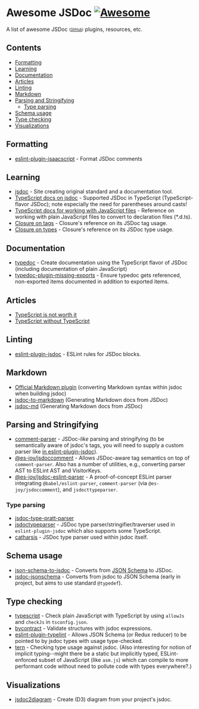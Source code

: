# Awesome JSDoc [![Awesome](https://awesome.re/badge.svg)](https://awesome.re)

A list of awesome JSDoc <sub><sup>([GitHub](https://github.com/jsdoc/jsdoc))</sup></sub> plugins, resources, etc.

## Contents

- [Formatting](#formatting)
- [Learning](#learning)
- [Documentation](#documentation)
- [Articles](#articles)
- [Linting](#linting)
- [Markdown](#markdown)
- [Parsing and Stringifying](#parsing-and-stringifying)
  - [Type parsing](#type-parsing)
- [Schema usage](#schema-usage)
- [Type checking](#type-checking)
- [Visualizations](#visualizations)

## Formatting

- [eslint-plugin-isaacscript](https://github.com/IsaacScript/isaacscript/blob/main/packages/eslint-plugin-isaacscript/docs/rules/format-jsdoc-comments.md) - Format JSDoc comments

## Learning

- [jsdoc](https://jsdoc.app/) - Site creating original standard and a documentation tool.
- [TypeScript docs on jsdoc](https://www.typescriptlang.org/docs/handbook/jsdoc-supported-types.html) - Supported JSDoc in TypeScript (TypeScript-flavor JSDoc); note especially the need for parentheses around casts!
- [TypeScript docs for working with JavaScript files](https://www.typescriptlang.org/docs/handbook/declaration-files/dts-from-js.html) - Reference on working with plain JavaScript files to convert to declaration files (*.d.ts).
- [Closure on tags](https://github.com/google/closure-compiler/wiki/Annotating-JavaScript-for-the-Closure-Compiler#define-type-description) - Closure's reference on its JSDoc tag usage.
- [Closure on types](https://github.com/google/closure-compiler/wiki/Annotating-Types) - Closure's reference on its JSDoc type usage.

## Documentation

- [typedoc](https://typedoc.org/) - Create documentation using the TypeScript flavor of JSDoc (including documentation of plain JavaScript)
- [typedoc-plugin-missing-exports](https://github.com/Gerrit0/typedoc-plugin-missing-exports) - Ensure typedoc gets referenced, non-exported items documented in addition to exported items.

## Articles

- [TypeScript is not worth it](https://devclass.com/2023/05/11/typescript-is-not-worth-it-for-developing-libraries-says-svelte-author-as-team-switches-to-javascript-and-jsdoc/)
- [TypeScript without TypeScript](https://fettblog.eu/typescript-jsdoc-superpowers/)

## Linting

- [eslint-plugin-jsdoc](https://github.com/gajus/eslint-plugin-jsdoc) - ESLint rules for JSDoc blocks.

## Markdown

- [Official Markdown plugin](https://jsdoc.app/plugins-markdown.html) (converting Markdown syntax within jsdoc when building jsdoc)
- [jsdoc-to-markdown](https://github.com/jsdoc2md/jsdoc-to-markdown) (Generating Markdown docs from JSDoc)
- [jsdoc-md](https://github.com/jaydenseric/jsdoc-md) (Generating Markdown docs from JSDoc)

## Parsing and Stringifying

- [comment-parser](https://github.com/syavorsky/comment-parser) - JSDoc-*like*
  parsing and stringifying (to be semantically aware of jsdoc's tags, you will
  need to supply a custom parser like [in eslint-plugin-jsdoc](https://github.com/gajus/eslint-plugin-jsdoc/blob/master/src/iterateJsdoc.js#L28-L85)).
- [@es-joy/jsdoccomment](https://github.com/es-joy/jsdoccomment) - Allows
  JSDoc-aware tag semantics on top of `comment-parser`. Also has a number of
  utilities, e.g., converting parser AST to ESLint AST and VisitorKeys.
- [@es-joy/jsdoc-eslint-parser](https://github.com/es-joy/jsdoc-eslint-parser) - A
  proof-of-concept ESLint parser integrating `@babel/eslint-parser`,
  `comment-parser` (via `@es-joy/jsdoccomment`), and `jsdocttypeparser`.

### Type parsing

- [jsdoc-type-pratt-parser](https://github.com/simonseyock/jsdoc-type-pratt-parser)
- [jsdoctypeparser](https://github.com/jsdoctypeparser/jsdoctypeparser) - JSDoc type
  parser/stringifier/traverser used in `eslint-plugin-jsdoc` which also supports
  some TypeScript.
- [catharsis](https://github.com/hegemonic/catharsis) - JSDoc type parser used
  within jsdoc itself.

## Schema usage

- [json-schema-to-jsdoc](https://github.com/n3ps/json-schema-to-jsdoc) - Converts
  from [JSON Schema](http://json-schema.org/) to JSDoc.
- [jsdoc-jsonschema](https://github.com/brettz9/jsdoc-jsonschema) - Converts from
  jsdoc to JSON Schema (early in project, but aims to
  use standard `@typedef`).

## Type checking

- [typescript](https://github.com/microsoft/TypeScript) - Check plain JavaScript with
    TypeScript by using `allowJs` and `checkJs` in `tsconfig.json`.
- [bycontract](https://github.com/dsheiko/bycontract/) - Validate structures with
  jsdoc expressions.
- [eslint-plugin-typelint](https://github.com/yarax/eslint-plugin-typelint) - Allows
  JSON Schema (or Redux reducer) to be pointed to by jsdoc types with
  usage type-checked.
- [tern](https://github.com/ternjs/tern) - Checking type usage against jsdoc.
  (Also interesting for notion of implicit typing--might there be a static
  but implicitly typed, ESLint-enforced subset of JavaScript (like `asm.js`)
  which can compile to more performant code without need to pollute code with
  types everywhere?.)

## Visualizations

- [jsdoc2diagram](https://github.com/amcmillan01/jsdoc2diagram) - Create (D3)
  diagram from your project's jsdoc.
